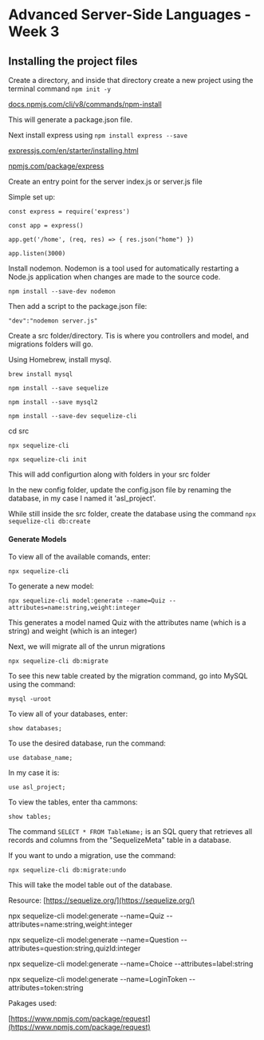 # Advanced Server-Side Languages - Week 3

## Installing the project files

Create a directory, and inside that directory create a new project using the terminal command `npm init -y`

[docs.npmjs.com/cli/v8/commands/npm-install](https://docs.npmjs.com/cli/v8/commands/npm-install)

This will generate a package.json file.

Next install express using `npm install express --save`

[expressjs.com/en/starter/installing.html ](https://expressjs.com/en/starter/installing.html)

[npmjs.com/package/express](https://www.npmjs.com/package/express)


Create an entry point for the server index.js or server.js file

Simple set up: 

`const express = require('express')`

`const app = express()`

`app.get('/home', (req, res) => {
    res.json("home")
})`

`app.listen(3000)`

Install nodemon. Nodemon is a tool used for automatically restarting a Node.js application when changes are made to the source code.

`npm install --save-dev nodemon`

Then add a script to the package.json file:

`"dev":"nodemon server.js"`


Create a src folder/directory. Tis is where you controllers and model, and migrations folders will go.

Using Homebrew, install mysql.

`brew install mysql`

`npm install --save sequelize`

`npm install --save mysql2`

`npm install --save-dev sequelize-cli`

cd src

`npx sequelize-cli`

`npx sequelize-cli init`

This will add configurtion along with folders in your src folder

In the new config folder, update the config.json file by renaming the database, in my case I named it 'asl_project'.

While still inside the src folder, create the database using the command `npx sequelize-cli db:create`

#### Generate Models
To view all of the available comands, enter:

`npx sequelize-cli`

To generate a new model:

`npx sequelize-cli model:generate --name=Quiz --attributes=name:string,weight:integer`

This generates a model named Quiz with the attributes name (which is a string) and weight (which is an integer)

Next, we will migrate all of the unrun migrations

`npx sequelize-cli db:migrate` 


To see this new table created by the migration command, go into MySQL using the command:

`mysql -uroot`

To view all of your databases, enter:

`show databases;`

To use the desired database, run the command:

`use database_name;`

In my case it is:

`use asl_project;`

To view the tables, enter tha cammons:

`show tables;`


The command `SELECT * FROM TableName;` is an SQL query that retrieves all records and columns from the "SequelizeMeta" table in a database.

If you want to undo a migration, use the command:

`npx sequelize-cli db:migrate:undo` 

 This will take the model table out of the database.
 
 Resource: 
 [https://sequelize.org/](https://sequelize.org/)
 
 
npx sequelize-cli model:generate --name=Quiz --attributes=name:string,weight:integer

npx sequelize-cli model:generate --name=Question --attributes=question:string,quizId:integer

npx sequelize-cli model:generate --name=Choice --attributes=label:string

npx sequelize-cli model:generate --name=LoginToken --attributes=token:string


Pakages used:

[https://www.npmjs.com/package/request](https://www.npmjs.com/package/request)